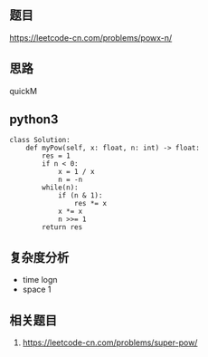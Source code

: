 ## 题目
https://leetcode-cn.com/problems/powx-n/

## 思路
quickM

## python3
```python3
class Solution:
    def myPow(self, x: float, n: int) -> float:
        res = 1
        if n < 0: 
            x = 1 / x 
            n = -n
        while(n):
            if (n & 1):
                res *= x
            x *= x
            n >>= 1
        return res
```

## 复杂度分析
* time logn
* space 1

## 相关题目
1. https://leetcode-cn.com/problems/super-pow/
